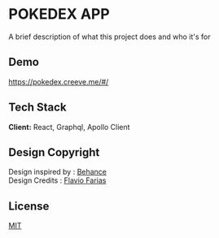 
# POKEDEX APP

A brief description of what this project does and who it's for


## Demo

https://pokedex.creeve.me/#/

  
## Tech Stack

**Client:** React, Graphql, Apollo Client


## Design Copyright
  
Design inspired by : [Behance](https://www.behance.net/gallery/95727849/Pokdex-App?tracking_source=search_projects_recommended%7Cpokemon%20app) </br>
Design Credits : [Flavio Farias](https://www.behance.net/flaviofpsj)


## License

[MIT](https://choosealicense.com/licenses/mit/)

  
